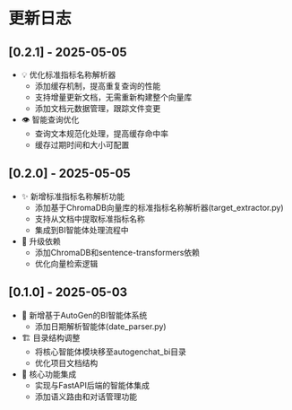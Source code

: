 # 更新日志

## [0.2.1] - 2025-05-05
* 💡 优化标准指标名称解析器
  - 添加缓存机制，提高重复查询的性能
  - 支持增量更新文档，无需重新构建整个向量库
  - 添加文档元数据管理，跟踪文件变更
* 👁️ 智能查询优化
  - 查询文本规范化处理，提高缓存命中率
  - 缓存过期时间和大小可配置

## [0.2.0] - 2025-05-05
* ✨ 新增标准指标名称解析功能
  - 添加基于ChromaDB向量库的标准指标名称解析器(target_extractor.py)
  - 支持从文档中提取标准指标名称
  - 集成到BI智能体处理流程中
* 🔄 升级依赖
  - 添加ChromaDB和sentence-transformers依赖
  - 优化向量检索逻辑

## [0.1.0] - 2025-05-03
* 🚀 新增基于AutoGen的BI智能体系统
  - 添加日期解析智能体(date_parser.py)
* 🏗️ 目录结构调整
  - 将核心智能体模块移至autogenchat_bi目录
  - 优化项目文档结构
* 🧩 核心功能集成
  - 实现与FastAPI后端的智能体集成
  - 添加语义路由和对话管理功能
